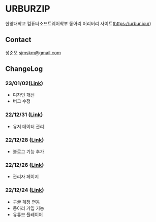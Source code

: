 # URBURZIP

한양대학교 컴퓨터소프트웨어학부 동아리 어리버리 사이트(https://urbur.icu/)

## Contact

성준모 <sjmskm@gmail.com>

## ChangeLog

### 23/01/02([Link](https://github.com/wnsah814/urburzip/wiki/230102))

-   디자인 개선
-   버그 수정

### 22/12/31 ([Link](https://github.com/wnsah814/urburzip/wiki/221231))

-   유저 데이터 관리

### 22/12/28 ([Link](https://github.com/wnsah814/urburzip/wiki/221228))

-   블로그 기능 추가

### 22/12/26 ([Link](https://github.com/wnsah814/urburzip/wiki/221226))

-   관리자 페이지

### 22/12/24 ([Link](https://github.com/wnsah814/urburzip/wiki/221224))

-   구글 계정 연동
-   동아리 가입 기능
-   유튜브 플레이어
